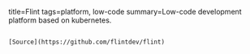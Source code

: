 title=Flint
tags=platform, low-code
summary=Low-code development platform based on kubernetes.
~~~~~~

[Source](https://github.com/flintdev/flint)

